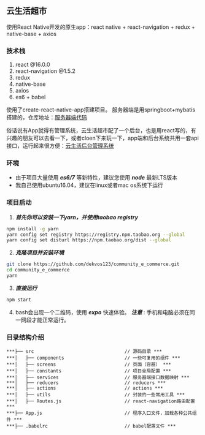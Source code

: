 ## 云生活超市
使用React Native开发的原生app：react native + react-navigation + redux + native-base + axios

### 技术栈
1. react @16.0.0
2. react-navigation @1.5.2
3. redux
4. native-base
5. axios
7. es6 + babel

使用了create-react-native-app搭建项目。 服务器端是用springboot+mybatis搭建的，仓库地址：[服务器端代码](https://github.com/dekvos123/backend_cloud_commodity)

俗话说有App就得有管理系统，云生活超市配了一个后台，也是用react写的，有兴趣的朋友可以去看一下，或者cloen下来玩一下，app端和后台系统共用一套api接口，运行起来很方便：[云生活后台管理系统](https://github.com/dekvos123/cms_community_e_commerce)

### 环境
* 由于项目大量使用 ***es6/7*** 等新特性，建议您使用 ***node*** 最新LTS版本
* 我自己使用ubuntu16.04，建议在linux或者mac os系统下运行

### 项目启动
1. ***首先你可以安装一下yarn，并使用taobao registry***
```bash
npm install -g yarn
yarn config set registry https://registry.npm.taobao.org --global
yarn config set disturl https://npm.taobao.org/dist --global
```
2. ***克隆项目并安装环境***
```bash
git clone https://github.com/dekvos123/community_e_commerce.git
cd community_e_commerce
yarn
```
3. ***直接运行***
```bash
npm start
```
4. bash会出现一个二维码，使用 ***expo*** 快速体验。 ***注意*** : 手机和电脑必须在同一网段才能正常运行。

### 目录结构介绍
```  
***├── src                                 // 源码目录 ***  
***│   ├── components                      // 一些可复用的组件 ***  
***│   ├── screens                         // 页面（容器） ***
***│   ├── constants                       // 项目全局配置 ***  
***│   ├── services                        // 服务器端接口数据映射 ***  
***│   ├── reducers                        // reducers ***  
***│   ├── actions                         // actions ***  
***│   ├── utils                           // 封装的一些常用工具 ***  
***│   ├── Routes.js                       // react-navigation路由配置 ***
***├── App.js                              // 程序入口文件，加载各种公共组件 ***  
***├── .babelrc                            // babel配置文件 ***  
```
